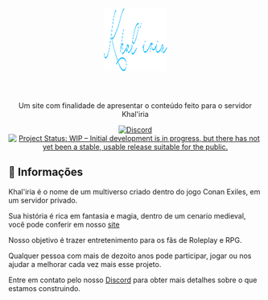 <h1 align="center">
    <br>
    <img src="img/Khaliria.png" alt="Khal'iria" height="125" width="125">
    <br><br>
</h1>

<p align="center">Um site com finalidade de apresentar o conteúdo feito para o servidor Khal'iria</p>

<p align="center">
    <a href="https://discord.gg/N5t9eSeY8U">
    <img src="https://img.shields.io/discord/829042103295410197?color=%237289DA&label=Khal'iria&logo=discord&logoColor=white" alt="Discord"></a>
    <a href="https://www.repostatus.org/#wip"><img src="https://www.repostatus.org/badges/latest/wip.svg" alt="Project Status: WIP – Initial development is in progress, but there has not yet been a stable, usable release suitable for the public." /></a>  
</p>

## :dizzy: **Informações**

Khal'iria é o nome de um multiverso criado dentro do jogo Conan Exiles, em um servidor privado.

Sua história é rica em fantasia e magia, dentro de um cenario medieval, você pode conferir em nosso [site](https://khaliriarp.github.io/kha)

Nosso objetivo é trazer entretenimento para os fãs de Roleplay e RPG.

Qualquer pessoa com mais de dezoito anos pode participar, jogar ou nos ajudar a melhorar cada vez mais esse projeto.

Entre em contato pelo nosso [Discord](https://discord.gg/N5t9eSeY8U) para obter mais detalhes sobre o que estamos construindo.